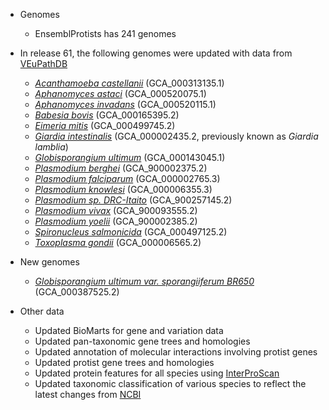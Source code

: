 - Genomes
  - EnsemblProtists has 241 genomes

- In release 61, the following genomes were updated with data from [VEuPathDB](https://veupathdb.org/veupathdb/app)
  - [*Acanthamoeba castellanii*](https://protists.ensembl.org/Acanthamoeba_castellanii) (GCA_000313135.1)
  - [*Aphanomyces astaci*](https://protists.ensembl.org/Aphanomyces_astaci_gca000520075) (GCA_000520075.1)
  - [*Aphanomyces invadans*](https://protists.ensembl.org/Aphanomyces_invadans_gca000520115) (GCA_000520115.1)
  - [*Babesia bovis*](https://protists.ensembl.org/Babesia_bovis) (GCA_000165395.2)
  - [*Eimeria mitis*](https://protists.ensembl.org/Eimeria_mitis) (GCA_000499745.2)
  - [*Giardia intestinalis*](https://protists.ensembl.org/Giardia_intestinalis_gca000002435v2) (GCA_000002435.2, previously known as _Giardia lamblia_)
  - [*Globisporangium ultimum*](https://protists.ensembl.org/Pythium_ultimum) (GCA_000143045.1)
  - [*Plasmodium berghei*](https://protists.ensembl.org/Plasmodium_berghei) (GCA_900002375.2)
  - [*Plasmodium falciparum*](https://protists.ensembl.org/Plasmodium_falciparum) (GCA_000002765.3)
  - [*Plasmodium knowlesi*](https://protists.ensembl.org/Plasmodium_knowlesi) (GCA_000006355.3)
  - [*Plasmodium sp. DRC-Itaito*](https://protists.ensembl.org/Plasmodium_sp_gca900257145) (GCA_900257145.2)
  - [*Plasmodium vivax*](https://protists.ensembl.org/Plasmodium_vivax_gca900093555) (GCA_900093555.2)
  - [*Plasmodium yoelii*](https://protists.ensembl.org/Plasmodium_yoelii) (GCA_900002385.2)
  - [*Spironucleus salmonicida*](https://protists.ensembl.org/Spironucleus_salmonicida) (GCA_000497125.2)
  - [*Toxoplasma gondii*](https://protists.ensembl.org/Toxoplasma_gondii) (GCA_000006565.2)

- New genomes
  - [*Globisporangium ultimum var. sporangiiferum BR650*](https://protists.ensembl.org/Globisporangium_ultimum_gca000387525) (GCA_000387525.2)

- Other data
  - Updated BioMarts for gene and variation data
  - Updated pan-taxonomic gene trees and homologies
  - Updated annotation of molecular interactions involving protist genes
  - Updated protist gene trees and homologies
  - Updated protein features for all species using [InterProScan](https://www.ebi.ac.uk/interpro/)
  - Updated taxonomic classification of various species to reflect the latest changes from [NCBI](https://www.ncbi.nlm.nih.gov/taxonomy)
